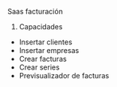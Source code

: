 Saas facturación

1. Capacidades
- Insertar clientes
- Insertar empresas
- Crear facturas
- Crear series
- Previsualizador de facturas
